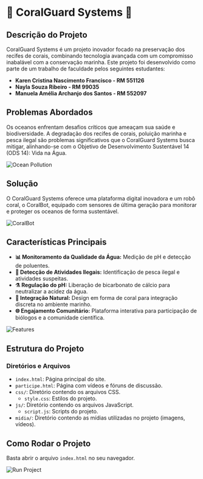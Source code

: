 # 🌊 CoralGuard Systems 🌊

## Descrição do Projeto
CoralGuard Systems é um projeto inovador focado na preservação dos recifes de corais, combinando tecnologia avançada com um compromisso inabalável com a conservação marinha. Este projeto foi desenvolvido como parte de um trabalho de faculdade pelos seguintes estudantes:

- **Karen Cristina Nascimento Francisco - RM 551126**
- **Nayla Souza Ribeiro - RM 99035**
- **Manuela Amélia Archanjo dos Santos - RM 552097**

## Problemas Abordados
Os oceanos enfrentam desafios críticos que ameaçam sua saúde e biodiversidade. A degradação dos recifes de corais, poluição marinha e pesca ilegal são problemas significativos que o CoralGuard Systems busca mitigar, alinhando-se com o Objetivo de Desenvolvimento Sustentável 14 (ODS 14): Vida na Água.

![Ocean Pollution](https://example.com/ocean-pollution.jpg)

## Solução
O CoralGuard Systems oferece uma plataforma digital inovadora e um robô coral, o CoralBot, equipado com sensores de última geração para monitorar e proteger os oceanos de forma sustentável.

![CoralBot](https://example.com/coralbot.jpg)

## Características Principais
- **📊 Monitoramento da Qualidade da Água:** Medição de pH e detecção de poluentes.
- **🚨 Detecção de Atividades Ilegais:** Identificação de pesca ilegal e atividades suspeitas.
- **⚗️ Regulação do pH:** Liberação de bicarbonato de cálcio para neutralizar a acidez da água.
- **🐠 Integração Natural:** Design em forma de coral para integração discreta no ambiente marinho.
- **🌐 Engajamento Comunitário:** Plataforma interativa para participação de biólogos e a comunidade científica.

![Features](https://example.com/features.jpg)

## Estrutura do Projeto

### Diretórios e Arquivos
- `index.html`: Página principal do site.
- `participe.html`: Página com vídeos e fóruns de discussão.
- `css/`: Diretório contendo os arquivos CSS.
  - `style.css`: Estilos do projeto.
- `js/`: Diretório contendo os arquivos JavaScript.
  - `script.js`: Scripts do projeto.
- `midia/`: Diretório contendo as mídias utilizadas no projeto (imagens, vídeos).

## Como Rodar o Projeto
Basta abrir o arquivo `index.html` no seu navegador.

![Run Project](https://example.com/run-project.jpg)
